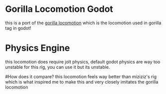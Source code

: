 # Gorilla Locomotion Godot
this is a port of the [gorilla locomotion](https://github.com/Another-Axiom/GorillaLocomotion) which is the locomotion used in gorilla tag in godot!

# Physics Engine
this locomotion does require jolt physics, default godot physics are way too unstable for this rig, you can use it but its unstable.

#How does it compare?
this locomotion feels way better than miziziz's rig which is what inspired me to make this and very closely imitates the gorilla locomotion
